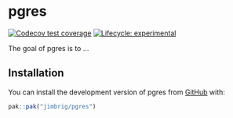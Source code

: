 
<!-- README.md is generated from README.Rmd. Please edit that file -->

# pgres

<!-- badges: start -->

[![Codecov test
coverage](https://codecov.io/gh/jimbrig/pgres/branch/main/graph/badge.svg)](https://app.codecov.io/gh/jimbrig/pgres?branch=main)
[![Lifecycle:
experimental](https://img.shields.io/badge/lifecycle-experimental-orange.svg)](https://lifecycle.r-lib.org/articles/stages.html#experimental)
<!-- badges: end -->

The goal of pgres is to …

## Installation

You can install the development version of pgres from
[GitHub](https://github.com/) with:

``` r
pak::pak("jimbrig/pgres")
```
